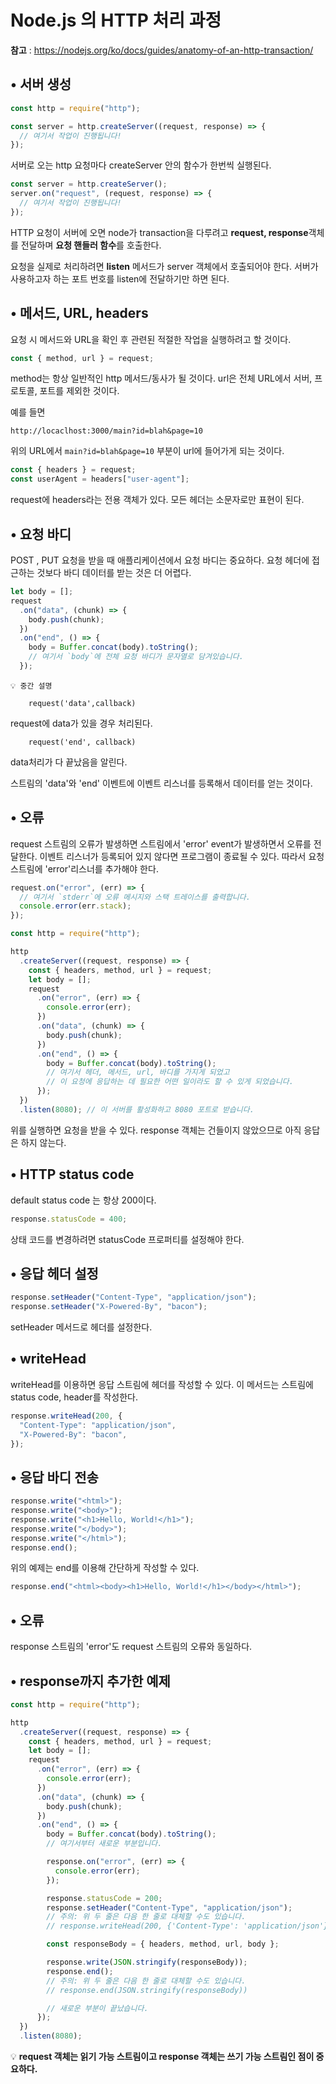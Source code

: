 # Node.js 의 HTTP 처리 과정

**참고** : <https://nodejs.org/ko/docs/guides/anatomy-of-an-http-transaction/>

## • 서버 생성

```js
const http = require("http");

const server = http.createServer((request, response) => {
  // 여기서 작업이 진행됩니다!
});
```

서버로 오는 http 요청마다 createServer 안의 함수가 한번씩 실행된다.

```js
const server = http.createServer();
server.on("request", (request, response) => {
  // 여기서 작업이 진행됩니다!
});
```

HTTP 요청이 서버에 오면 node가 transaction을 다루려고 **request, response**객체를 전달하며 **요청 핸들러 함수**를 호출한다.

요청을 실제로 처리하려면 **listen** 메서드가 server 객체에서 호출되어야 한다. 서버가 사용하고자 하는 포트 번호를 listen에 전달하기만 하면 된다.

## • 메서드, URL, headers

요청 시 메서드와 URL을 확인 후 관련된 적절한 작업을 실행하려고 할 것이다.

```js
const { method, url } = request;
```

method는 항상 일반적인 http 메서드/동사가 될 것이다. url은 전체 URL에서 서버, 프로토콜, 포트를 제외한 것이다.

예를 들면

```
http://locaclhost:3000/main?id=blah&page=10
```

위의 URL에서 `main?id=blah&page=10` 부분이 url에 들어가게 되는 것이다.

```js
const { headers } = request;
const userAgent = headers["user-agent"];
```

request에 headers라는 전용 객체가 있다. 모든 헤더는 소문자로만 표현이 된다.

## • 요청 바디

POST , PUT 요청을 받을 때 애플리케이션에서 요청 바디는 중요하다. 요청 헤더에 접근하는 것보다 바디 데이터를 받는 것은 더 어렵다.

```js
let body = [];
request
  .on("data", (chunk) => {
    body.push(chunk);
  })
  .on("end", () => {
    body = Buffer.concat(body).toString();
    // 여기서 `body`에 전체 요청 바디가 문자열로 담겨있습니다.
  });
```

```
💡 중간 설명

    request('data',callback)
```

request에 data가 있을 경우 처리된다.

```
    request('end', callback)
```

data처리가 다 끝났음을 알린다.

스트림의 'data'와 'end' 이벤트에 이벤트 리스너를 등록해서 데이터를 얻는 것이다.

## • 오류

request 스트림의 오류가 발생하면 스트림에서 'error' event가 발생하면서 오류를 전달한다. 이벤트 리스너가 등록되어 있지 않다면 프로그램이 종료될 수 있다. 따라서 요청 스트림에 'error'리스너를 추가해야 한다.

```js
request.on("error", (err) => {
  // 여기서 `stderr`에 오류 메시지와 스택 트레이스를 출력합니다.
  console.error(err.stack);
});
```

```js
const http = require("http");

http
  .createServer((request, response) => {
    const { headers, method, url } = request;
    let body = [];
    request
      .on("error", (err) => {
        console.error(err);
      })
      .on("data", (chunk) => {
        body.push(chunk);
      })
      .on("end", () => {
        body = Buffer.concat(body).toString();
        // 여기서 헤더, 메서드, url, 바디를 가지게 되었고
        // 이 요청에 응답하는 데 필요한 어떤 일이라도 할 수 있게 되었습니다.
      });
  })
  .listen(8080); // 이 서버를 활성화하고 8080 포트로 받습니다.
```

위를 실행하면 요청을 받을 수 있다. response 객체는 건들이지 않았으므로 아직 응답은 하지 않는다.

## • HTTP status code

default status code 는 항상 200이다.

```js
response.statusCode = 400;
```

상태 코드를 변경하려면 statusCode 프로퍼티를 설정해야 한다.

## • 응답 헤더 설정

```js
response.setHeader("Content-Type", "application/json");
response.setHeader("X-Powered-By", "bacon");
```

setHeader 메서드로 헤더를 설정한다.

## • writeHead

writeHead를 이용하면 응답 스트림에 헤더를 작성할 수 있다. 이 메서드는 스트림에 status code, header를 작성한다.

```js
response.writeHead(200, {
  "Content-Type": "application/json",
  "X-Powered-By": "bacon",
});
```

## • 응답 바디 전송

```js
response.write("<html>");
response.write("<body>");
response.write("<h1>Hello, World!</h1>");
response.write("</body>");
response.write("</html>");
response.end();
```

위의 예제는 end를 이용해 간단하게 작성할 수 있다.

```js
response.end("<html><body><h1>Hello, World!</h1></body></html>");
```

## • 오류

response 스트림의 'error'도 request 스트림의 오류와 동일하다.

## • response까지 추가한 예제

```js
const http = require("http");

http
  .createServer((request, response) => {
    const { headers, method, url } = request;
    let body = [];
    request
      .on("error", (err) => {
        console.error(err);
      })
      .on("data", (chunk) => {
        body.push(chunk);
      })
      .on("end", () => {
        body = Buffer.concat(body).toString();
        // 여기서부터 새로운 부분입니다.

        response.on("error", (err) => {
          console.error(err);
        });

        response.statusCode = 200;
        response.setHeader("Content-Type", "application/json");
        // 주의: 위 두 줄은 다음 한 줄로 대체할 수도 있습니다.
        // response.writeHead(200, {'Content-Type': 'application/json'})

        const responseBody = { headers, method, url, body };

        response.write(JSON.stringify(responseBody));
        response.end();
        // 주의: 위 두 줄은 다음 한 줄로 대체할 수도 있습니다.
        // response.end(JSON.stringify(responseBody))

        // 새로운 부분이 끝났습니다.
      });
  })
  .listen(8080);
```

💡 **request 객체는 읽기 가능 스트림이고 response 객체는 쓰기 가능 스트림인 점이 중요하다.**

